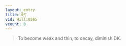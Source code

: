```yaml
---
layout: entry
title: རྗིད་
vid: Hill:0585
vcount: 0
---
```


> To become weak and thin, to decay, diminish DK\.

